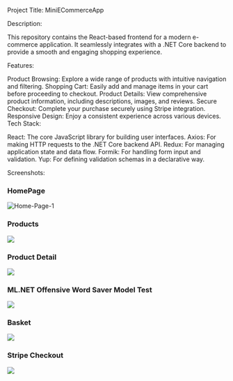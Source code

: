
Project Title: MiniECommerceApp

Description:

This repository contains the React-based frontend for a modern e-commerce application. It seamlessly integrates with a .NET Core backend to provide a smooth and engaging shopping experience.

Features:

Product Browsing: Explore a wide range of products with intuitive navigation and filtering.
Shopping Cart: Easily add and manage items in your cart before proceeding to checkout.
Product Details: View comprehensive product information, including descriptions, images, and reviews.
Secure Checkout: Complete your purchase securely using Stripe integration.
Responsive Design: Enjoy a consistent experience across various devices.
Tech Stack:

React: The core JavaScript library for building user interfaces.
Axios: For making HTTP requests to the .NET Core backend API.
Redux: For managing application state and data flow.
Formik: For handling form input and validation.
Yup: For defining validation schemas in a declarative way.

Screenshots:

<h3>HomePage</h3>
<img src="https://i.ibb.co/Z2vSJm2/Home-Page-1.gif" alt="Home-Page-1" border="0">
</br>

<h3>Products</h3>
<img src="https://i.ibb.co/B3hD48Y/Ekran-g-r-nt-s-2024-06-17-224709.png" />
</br>

<h3>Product Detail</h3>
<img src="https://i.ibb.co/g3SrbJC/Product-Detail.png" />
</br>

<h3>ML.NET Offensive Word Saver Model Test</h3>
<img src="https://i.ibb.co/jJr5J2V/ML-NET-MODEL.png" />
</br>

<h3>Basket</h3>
<img src="https://i.ibb.co/23XCFSm/Basket.png" />
</br>

<h3>Stripe Checkout</h3>
<img src="https://i.ibb.co/Vgs84LH/Stripe-Checkout.png" />



